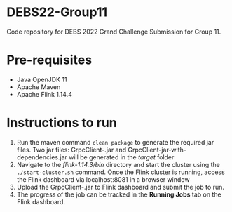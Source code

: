 # DEBS22-Group11
Code repository for DEBS 2022 Grand Challenge Submission for Group 11.

# Pre-requisites
* Java OpenJDK 11
* Apache Maven 
* Apache Flink 1.14.4
 
# Instructions to run

1. Run the maven command `clean package` to generate the required jar files. Two jar files: GrpcClient-.jar and GrpcClient-jar-with-dependencies.jar will be generated in the _target_ folder
2. Navigate to the _flink-1.14.3/bin_ directory and start the cluster using the `./start-cluster.sh` command. Once the Flink cluster is running, access the Flink dashboard via localhost:8081 in a browser window
3. Upload the GrpcClient-.jar to Flink dashboard and submit the job to run.
4. The progress of the job can be tracked in the **Running Jobs** tab on the Flink dashboard.

